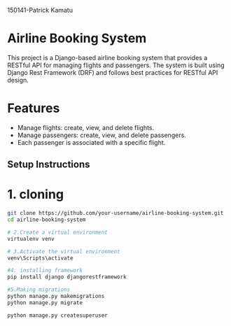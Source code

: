 150141-Patrick Kamatu

# Airline Booking System

This project is a Django-based airline booking system that provides a RESTful API for managing flights and passengers. The system is built using Django Rest Framework (DRF) and follows best practices for RESTful API design.


# Features

- Manage flights: create, view, and delete flights.
- Manage passengers: create, view, and delete passengers.
- Each passenger is associated with a specific flight.


## Setup Instructions

# 1. cloning

```bash
git clone https://github.com/your-username/airline-booking-system.git
cd airline-booking-system

# 2.Create a virtual environment
virtualenv venv

# 3.Activate the virtual environment
venv\Scripts\activate

#4. installing framework
pip install django djangorestframework

#5.Making migrations
python manage.py makemigrations
python manage.py migrate

python manage.py createsuperuser





